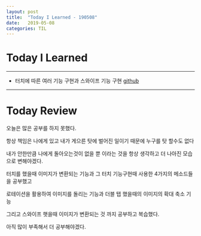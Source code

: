 ```yaml
---
layout: post
title:  "Today I Learned - 190508"
date:   2019-05-08
categories: TIL
---
```


# Today I Learned

---

- 터치에 따른 여러 기능 구현과 스와이프 기능 구현 [github](https://github.com/VincentGeranium/Swift-Study/tree/master/2019-05-08-GestureRecognizer-Study)

---

# Today Review

오늘은 많은 공부를 하지 못했다.

항상 책임은 나에게 있고 내가 게으른 탓에 벌어진 일이기 때문에 누구를 탓 할수도 없다

내가 안한만큼 나에게 돌아오는것이 없을 뿐 이라는 것을 항상 생각하고 더 나아진 모습으로 변해야겠다.

터치를 했을때 이미지가 변환되는 기능과 그 터치 기능구현때 사용한 4가지의 메소드들을 공부했고

로테이션을 활용하여 이미지를 돌리는 기능과 더블 탭 했을때의 이미지의 확대 축소 기능

그리고 스와이프 햇을때 이미지가 변환되는 것 까지 공부하고 복습했다.

아직 많이 부족해서 더 공부해야겠다.
